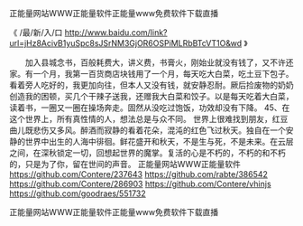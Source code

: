 
正能量网站WWW正能量软件正能量www免费软件下载直播




《 /最/新/入/口  http://www.baidu.com/link?url=jHz8AcivB1yuSpc8sJSrNM3GjOR6OSPiMLRbBTcVT1O&wd 》




　　加入县城念书，百般耗费大，讲义费，书膏火，刚始业就没有钱了，又不许还家。有一个月，我第一百货商店块钱用了一个月，每天吃大白菜，吃土豆下包子。看着旁人吃好的，我更加向往，但本人又没有钱，就安静忍耐。厥后捡废物的奶奶创造我的困顿，买几个干辣子送我，还赠我大白菜和饺子。以是每天吃着大白菜，读着书，一圈又一圈在操场奔走。固然从没吃过饱饭，功效却没有下降。
	45、在这个世界上，所有真性情的人，想法总是与众不同。
世界上很难找到朋友，红豆曲儿既悲伤又多风。醉酒而寂静的看着花朵，混沌的红色飞过秋天。独自在一个安静的世界中出生的人海中徘徊。鲜花盛开和秋天，不是生与死，不是未来。在云层之间，在深秋锁定一切，回想起世界的魔掌。复活的心是不朽的，不朽的和不朽的，只是为了你，留在世间的声音。
正能量网站WWW正能量软件
https://github.com/Contere/237643
https://github.com/rabte/386542
https://github.com/Contere/286903
https://github.com/Contere/vhinjs
https://github.com/goodraes/551732





正能量网站WWW正能量软件正能量www免费软件下载直播

